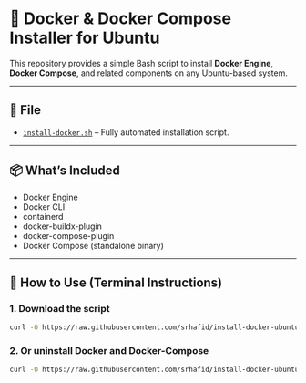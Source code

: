 # 🐳 Docker & Docker Compose Installer for Ubuntu

This repository provides a simple Bash script to install **Docker Engine**, **Docker Compose**, and related components on any Ubuntu-based system.

---

## 📄 File

- [`install-docker.sh`](./install-docker.sh) – Fully automated installation script.

---

## 📦 What’s Included

- Docker Engine  
- Docker CLI  
- containerd  
- docker-buildx-plugin  
- docker-compose-plugin  
- Docker Compose (standalone binary)

---

## 🚀 How to Use (Terminal Instructions)

### 1. Download the script

```bash
curl -O https://raw.githubusercontent.com/srhafid/install-docker-ubuntu/main/install-docker.sh
```

### 2. Or uninstall Docker and Docker-Compose

```bash
curl -O https://raw.githubusercontent.com/srhafid/install-docker-ubuntu/main/uninstall-docker.sh
```